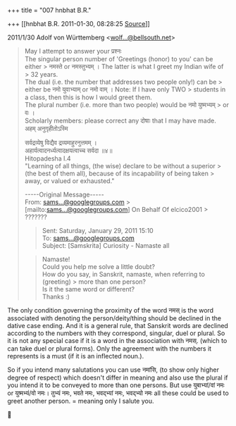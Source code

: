 +++
title = "007 hnbhat B.R."

+++
[[hnbhat B.R.	2011-01-30, 08:28:25 [Source](https://groups.google.com/g/samskrita/c/XqC4LjwtVkM)]]



2011/1/30 Adolf von Württemberg \<[wolf...@bellsouth.net]()\>

  

> May I attempt to answer your प्रश्नः  
> The singular person number of 'Greetings (honor) to you' can be either > नमस्ते or नमस्तुभ्यम् । The latter is what I greet my Indian wife of > 32 years.  
> The dual (i.e. the number that addresses two people only!) can be > either be नमो युवाभ्याम् or नमो वाम् । Note: If I have only TWO > students in a class, then this is how I would greet them.  
> The plural number (i.e. more than two people) would be नमो युष्मभ्यम् > or वः ।  
> Scholarly members: please correct any दोषाः that I may have made.  
> अहम् अनुगृहीतोऽस्मि  
>   
>   
> सर्वद्रव्येषु विद्यैव द्रव्यमाहुरनुत्तमम् ।  
> अहार्यत्‍वादनर्ध्यत्‍वादक्षयत्‍वाच्च सर्वदा ॥४॥  
> Hitopadesha I.4  
> "Learning of all things, (the wise) declare to be without a superior > (the best of them all), because of its incapability of being taken > away, or valued or exhausted."  
> > 
> >   
>   
> -----Original Message-----  
> From: [sams...@googlegroups.com]() > \[mailto:[sams...@googlegroups.com]()\] On Behalf Of elcico2001 > ???????  
> > 
> > 
> > Sent: Saturday, January 29, 2011 15:10  
> To: [sams...@googlegroups.com]()  
> Subject: \[Samskrita\] Curiosity - Namaste all  
>   
> > 
> > 
> > 
> > 
> > 
> > Namaste!  
> Could you help me solve a little doubt?  
> How do you say, in Sanskrit, namaste, when referring to (greeting) > more than one person?  
> Is it the same word or different?  
> Thanks :)  
>   
> > 
> > 

  

The only condition governing the proximity of the word नमस् is the word associated with denoting the person/deity/thing should be declined in the dative case ending. And it is a general rule, that Sanskrit words are declined according to the numbers with they correspond, singular, duel or plural. So it is not any special case if it is a word in the association with नमस्. (which to can take duel or plural forms). Only the agreement with the numbers it represents is a must (if it is an inflected noun.).  

  

So if you intend many salutations you can use नमांसि, (to show only higher degree of respect) which doesn't differ in meaning and also use the plural if you intend it to be conveyed to more than one persons. But use युबाभ्यां/वां नमः or युष्मभ्यं/वो नमः। तुभ्यं नमः, भवते नमः, भवद्भ्यां नमः, भवद्भ्यो नमः all these could be used to greet another person. = meaning only I salute you.





